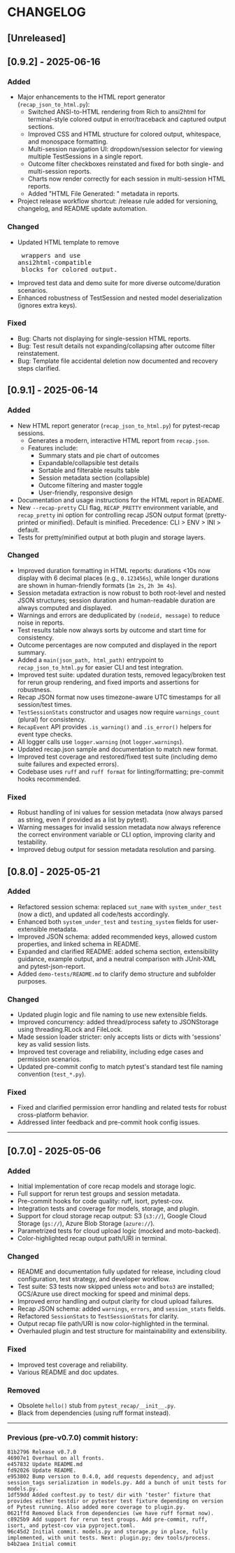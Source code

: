 # CHANGELOG

## [Unreleased]


## [0.9.2] - 2025-06-16

### Added
- Major enhancements to the HTML report generator (`recap_json_to_html.py`):
  - Switched ANSI-to-HTML rendering from Rich to ansi2html for terminal-style colored output in error/traceback and captured output sections.
  - Improved CSS and HTML structure for colored output, whitespace, and monospace formatting.
  - Multi-session navigation UI: dropdown/session selector for viewing multiple TestSessions in a single report.
  - Outcome filter checkboxes reinstated and fixed for both single- and multi-session reports.
  - Charts now render correctly for each session in multi-session HTML reports.
  - Added "HTML File Generated: <timestamp>" metadata in reports.
- Project release workflow shortcut: /release rule added for versioning, changelog, and README update automation.

### Changed
- Updated HTML template to remove <pre> wrappers and use ansi2html-compatible <div> blocks for colored output.
- Improved test data and demo suite for more diverse outcome/duration scenarios.
- Enhanced robustness of TestSession and nested model deserialization (ignores extra keys).

### Fixed
- Bug: Charts not displaying for single-session HTML reports.
- Bug: Test result details not expanding/collapsing after outcome filter reinstatement.
- Bug: Template file accidental deletion now documented and recovery steps clarified.

## [0.9.1] - 2025-06-14

### Added
- New HTML report generator (`recap_json_to_html.py`) for pytest-recap sessions.
  - Generates a modern, interactive HTML report from `recap.json`.
  - Features include:
    - Summary stats and pie chart of outcomes
    - Expandable/collapsible test details
    - Sortable and filterable results table
    - Session metadata section (collapsible)
    - Outcome filtering and master toggle
    - User-friendly, responsive design
- Documentation and usage instructions for the HTML report in README.
- New `--recap-pretty` CLI flag, `RECAP_PRETTY` environment variable, and `recap_pretty` ini option for controlling recap JSON output format (pretty-printed or minified). Default is minified. Precedence: CLI > ENV > INI > default.
- Tests for pretty/minified output at both plugin and storage layers.

### Changed
- Improved duration formatting in HTML reports: durations <10s now display with 6 decimal places (e.g., `0.123456s`), while longer durations are shown in human-friendly formats (`1m 2s`, `2h 3m 4s`).
- Session metadata extraction is now robust to both root-level and nested JSON structures; session duration and human-readable duration are always computed and displayed.
- Warnings and errors are deduplicated by `(nodeid, message)` to reduce noise in reports.
- Test results table now always sorts by outcome and start time for consistency.
- Outcome percentages are now computed and displayed in the report summary.
- Added a `main(json_path, html_path)` entrypoint to `recap_json_to_html.py` for easier CLI and test integration.
- Improved test suite: updated duration tests, removed legacy/broken test for rerun group rendering, and fixed imports and assertions for robustness.
- Recap JSON format now uses timezone-aware UTC timestamps for all session/test times.
- `TestSessionStats` constructor and usages now require `warnings_count` (plural) for consistency.
- `RecapEvent` API provides `.is_warning()` and `.is_error()` helpers for event type checks.
- All logger calls use `logger.warning` (not `logger.warnings`).
- Updated recap.json sample and documentation to match new format.
- Improved test coverage and restored/fixed test suite (including demo suite failures and expected errors).
- Codebase uses `ruff` and `ruff format` for linting/formatting; pre-commit hooks recommended.

### Fixed
- Robust handling of ini values for session metadata (now always parsed as string, even if provided as a list by pytest).
- Warning messages for invalid session metadata now always reference the correct environment variable or CLI option, improving clarity and testability.
- Improved debug output for session metadata resolution and parsing.

## [0.8.0] - 2025-05-21

### Added
- Refactored session schema: replaced `sut_name` with `system_under_test` (now a dict), and updated all code/tests accordingly.
- Enhanced both `system_under_test` and `testing_system` fields for user-extensible metadata.
- Improved JSON schema: added recommended keys, allowed custom properties, and linked schema in README.
- Expanded and clarified README: added schema section, extensibility guidance, example output, and a neutral comparison with JUnit-XML and pytest-json-report.
- Added `demo-tests/README.md` to clarify demo structure and subfolder purposes.

### Changed
- Updated plugin logic and file naming to use new extensible fields.
- Improved concurrency: added thread/process safety to JSONStorage using threading.RLock and FileLock.
- Made session loader stricter: only accepts lists or dicts with 'sessions' key as valid session lists.
- Improved test coverage and reliability, including edge cases and permission scenarios.
- Updated pre-commit config to match pytest's standard test file naming convention (`test_*.py`).

### Fixed
- Fixed and clarified permission error handling and related tests for robust cross-platform behavior.
- Addressed linter feedback and pre-commit hook config issues.

---

## [0.7.0] - 2025-05-06

### Added
- Initial implementation of core recap models and storage logic.
- Full support for rerun test groups and session metadata.
- Pre-commit hooks for code quality: ruff, isort, pytest-cov.
- Integration tests and coverage for models, storage, and plugin.
- Support for cloud storage recap output: S3 (`s3://`), Google Cloud Storage (`gs://`), Azure Blob Storage (`azure://`).
- Parametrized tests for cloud upload logic (mocked and moto-backed).
- Color-highlighted recap output path/URI in terminal.

### Changed
- README and documentation fully updated for release, including cloud configuration, test strategy, and developer workflow.
- Test suite: S3 tests now skipped unless `moto` and `boto3` are installed; GCS/Azure use direct mocking for speed and minimal deps.
- Improved error handling and output clarity for cloud upload failures.
- Recap JSON schema: added `warnings`, `errors`, and `session_stats` fields.
- Refactored `SessionStats` to `TestSessionStats` for clarity.
- Output recap file path/URI is now color-highlighted in the terminal.
- Overhauled plugin and test structure for maintainability and extensibility.

### Fixed
- Improved test coverage and reliability.
- Various README and doc updates.

### Removed
- Obsolete `hello()` stub from `pytest_recap/__init__.py`.
- Black from dependencies (using ruff format instead).

---

### Previous (pre-v0.7.0) commit history:

```
81b2796 Release v0.7.0
46907e1 Overhaul on all fronts.
e457832 Update README.md
fd92026 Update README.
e953802 Bump version to 0.4.0, add requests dependency, and adjust session_tags serialization in models.py. Add a bunch of unit tests for models.py.
1df59dd Added conftest.py to test/ dir with ‘tester’ fixture that provides either testdir or pytester test fixture depending on version of Pytest running. Also added more coverage to plugin.py.
0621ffd Removed black from dependencies (we have ruff format now).
c8925b9 Add support for rerun test groups. Add pre-commit, ruff, isort, and pytest-cov via pyproject.toml.
96c45d2 Initial commit. models.py and storage.py in place, fully implemented, with unit tests. Next: plugin.py; dev tools/process.
b4b2aea Initial commit
